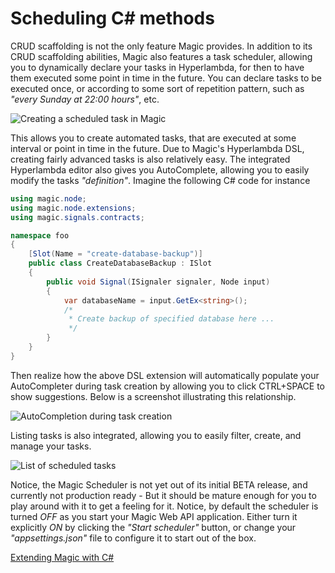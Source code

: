 
# Scheduling C# methods

CRUD scaffolding is not the only feature Magic provides. In addition to its CRUD scaffolding abilities,
Magic also features a task scheduler, allowing you to dynamically declare your tasks in Hyperlambda, for
then to have them executed some point in time in the future. You can declare tasks to be executed once,
or according to some sort of repetition pattern, such as _"every Sunday at 22:00 hours"_, etc.

![Creating a scheduled task in Magic](https://servergardens.files.wordpress.com/2019/11/wednesday.png)

This allows you to create automated tasks, that are executed at some interval or point in time in the
future. Due to Magic's Hyperlambda DSL, creating fairly advanced tasks is also relatively easy. The
integrated Hyperlambda editor also gives you AutoComplete, allowing you to easily modify the tasks
_"definition"_. Imagine the following C# code for instance

```csharp
using magic.node;
using magic.node.extensions;
using magic.signals.contracts;

namespace foo
{
    [Slot(Name = "create-database-backup")]
    public class CreateDatabaseBackup : ISlot
    {
        public void Signal(ISignaler signaler, Node input)
        {
            var databaseName = input.GetEx<string>();
            /*
             * Create backup of specified database here ...
             */
        }
    }
}
```

Then realize how the above DSL extension will automatically populate your AutoCompleter during
task creation by allowing you to click CTRL+SPACE to show suggestions. Below is a screenshot
illustrating this relationship.

![AutoCompletion during task creation](https://servergardens.files.wordpress.com/2019/11/create-database-backup.png)

Listing tasks is also integrated, allowing you to easily filter, create, and manage your tasks.

![List of scheduled tasks](https://servergardens.files.wordpress.com/2019/11/list-tasks.png)

Notice, the Magic Scheduler is not yet out of its initial BETA release, and currently not production ready -
But it should be mature enough for you to play around with it to get a feeling for it. Notice, by default
the scheduler is turned _OFF_ as you start your Magic Web API application. Either turn it explicitly _ON_
by clicking the _"Start scheduler"_ button, or change your _"appsettings.json"_ file to configure it to
start out of the box.

[Extending Magic with C#](/csharp)
